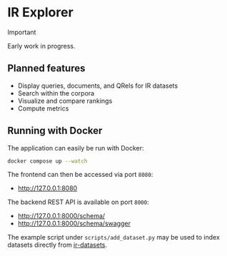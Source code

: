# IR Explorer

> [!IMPORTANT]  
> Early work in progress.

## Planned features

- Display queries, documents, and QRels for IR datasets
- Search within the corpora
- Visualize and compare rankings
- Compute metrics

## Running with Docker

The application can easily be run with Docker:

```bash
docker compose up --watch
```

The frontend can then be accessed via port `8080`:

- http://127.0.0.1:8080

The backend REST API is available on port `8000`:

- http://127.0.0.1:8000/schema/
- http://127.0.0.1:8000/schema/swagger

The example script under `scripts/add_dataset.py` may be used to index datasets directly from [ir-datasets](https://ir-datasets.com/).
